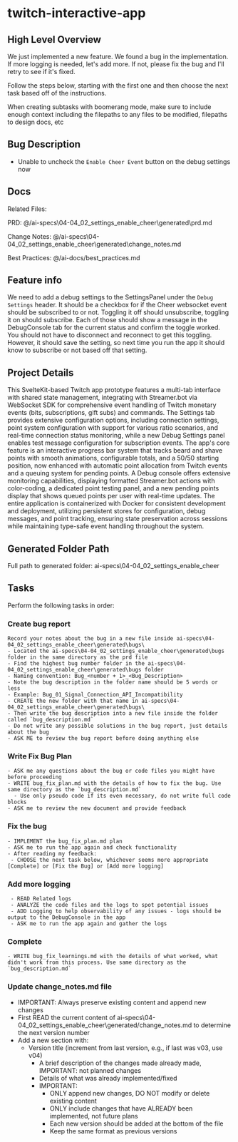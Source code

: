 # twitch-interactive-app

## High Level Overview
 We just implemented a new feature. We found a bug in the implementation. If more logging is needed, let's add more. If not, please fix the bug and I'll retry to see if it's fixed.

 Follow the steps below, starting with the first one and then choose the next task based off of the instructions.

 When creating subtasks with boomerang mode, make sure to include enough context including the filepaths to any files to be modified, filepaths to design docs, etc

## Bug Description

- Unable to uncheck the `Enable Cheer Event` button on the debug settings now

## Docs

Related Files: 

PRD: @/ai-specs\04-04_02_settings_enable_cheer\generated\prd.md

Change Notes: @/ai-specs\04-04_02_settings_enable_cheer\generated\change_notes.md

Best Practices: @/ai-docs/best_practices.md 

## Feature info

We need to add a debug settings to the SettingsPanel under the `Debug Settings` header. It should be a checkbox for if the Cheer websocket event should be subscribed to or not. Toggling it off should unsubscribe, toggling it on should subscribe. Each of those should show a message in the DebugConsole tab for the current status and confirm the toggle worked.  You should not have to disconnect and reconnect to get this toggling.  However, it should save the setting, so next time you run the app it should know to subscribe or not based off that setting.

 
## Project Details

This SvelteKit-based Twitch app prototype features a multi-tab interface with shared state management, integrating with Streamer.bot via WebSocket SDK for comprehensive event handling of Twitch monetary events (bits, subscriptions, gift subs) and commands. The Settings tab provides extensive configuration options, including connection settings, point system configuration with support for various ratio scenarios, and real-time connection status monitoring, while a new Debug Settings panel enables test message configuration for subscription events. The app's core feature is an interactive progress bar system that tracks beard and shave points with smooth animations, configurable totals, and a 50/50 starting position, now enhanced with automatic point allocation from Twitch events and a queuing system for pending points. A Debug console offers extensive monitoring capabilities, displaying formatted Streamer.bot actions with color-coding, a dedicated point testing panel, and a new pending points display that shows queued points per user with real-time updates. The entire application is containerized with Docker for consistent development and deployment, utilizing persistent stores for configuration, debug messages, and point tracking, ensuring state preservation across sessions while maintaining type-safe event handling throughout the system. 

## Generated Folder Path

Full path to generated folder: ai-specs\04-04_02_settings_enable_cheer

## Tasks
Perform the following tasks in order:

### Create bug report
```
Record your notes about the bug in a new file inside ai-specs\04-04_02_settings_enable_cheer\generated\bugs\ 
- Located the ai-specs\04-04_02_settings_enable_cheer\generated\bugs folder in the same directory as the prd file
- Find the highest bug number folder in the ai-specs\04-04_02_settings_enable_cheer\generated\bugs folder
- Naming convention: Bug_<number + 1>_<Bug_Description>
- Note the bug description in the folder name should be 5 words or less
- Example: Bug_01_Signal_Connection_API_Incompatibility
- CREATE the new folder with that name in ai-specs\04-04_02_settings_enable_cheer\generated\bugs\
- Then write the bug description into a new file inside the folder called `bug_description.md`
- Do not write any possible solutions in the bug report, just details about the bug
- ASK ME to review the bug report before doing anything else
```

### Write Fix Bug Plan
```
- ASK me any questions about the bug or code files you might have before proceeding
- WRITE bug_fix_plan.md with the details of how to fix the bug. Use same directory as the `bug_description.md`
  - Use only pseudo code if its even necessary, do not write full code blocks
- ASK me to review the new document and provide feedback
```

### Fix the bug
```
- IMPLEMENT the bug_fix_plan.md plan
- ASK me to run the app again and check functionality
- After reading my feedback: 
 - CHOOSE the next task below, whichever seems more appropriate [Complete] or [Fix the Bug] or [Add more logging]
```

### Add more logging
```
 - READ Related logs
 - ANALYZE the code files and the logs to spot potential issues
 - ADD Logging to help observability of any issues - logs should be output to the DebugConsole in the app
 - ASK me to run the app again and gather the logs 
 ```

 ### Complete
 ```
 - WRITE bug_fix_learnings.md with the details of what worked, what didn't work from this process. Use same directory as the `bug_description.md`
 ```

### Update change_notes.md file
- IMPORTANT: Always preserve existing content and append new changes
- First READ the current content of ai-specs\04-04_02_settings_enable_cheer\generated/change_notes.md to determine the next version number
- Add a new section with:
  - Version title (increment from last version, e.g., if last was v03, use v04)
    - A brief description of the changes made already made, IMPORTANT: not planned changes
    - Details of what was already implemented/fixed
    - IMPORTANT:
      - ONLY append new changes, DO NOT modify or delete existing content
      - ONLY include changes that have ALREADY been implemented, not future plans
      - Each new version should be added at the bottom of the file
      - Keep the same format as previous versions
